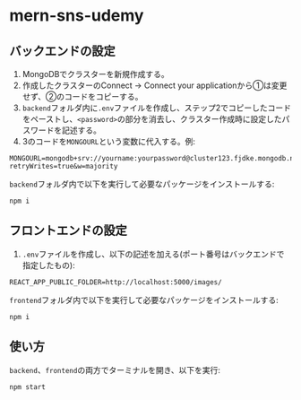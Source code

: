 # mern-sns-udemy

## バックエンドの設定

1. MongoDBでクラスターを新規作成する。
2. 作成したクラスターのConnect -> Connect your applicationから①は変更せず、②のコードをコピーする。
3. `backend`フォルダ内に`.env`ファイルを作成し、ステップ2でコピーしたコードをペーストし、`<password>`の部分を消去し、クラスター作成時に設定したパスワードを記述する。
4. 3のコードを`MONGOURL`という変数に代入する。例:
```
MONGOURL=mongodb+srv://yourname:yourpassword@cluster123.fjdke.mongodb.net/?retryWrites=true&w=majority
```
`backend`フォルダ内で以下を実行して必要なパッケージをインストールする:
```
npm i
```


## フロントエンドの設定

1. `.env`ファイルを作成し、以下の記述を加える(ポート番号はバックエンドで指定したもの):
```
REACT_APP_PUBLIC_FOLDER=http://localhost:5000/images/
```
`frontend`フォルダ内で以下を実行して必要なパッケージをインストールする:
```
npm i
```

## 使い方

`backend`、`frontend`の両方でターミナルを開き、以下を実行:
```
npm start
```
